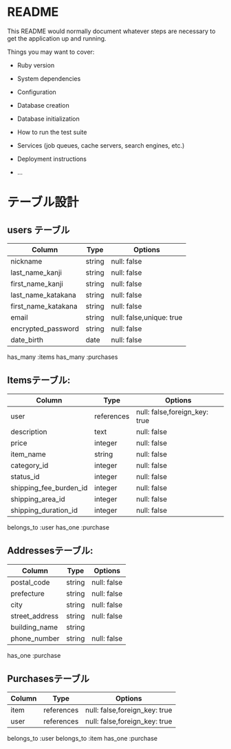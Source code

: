 # README

This README would normally document whatever steps are necessary to get the
application up and running.

Things you may want to cover:

* Ruby version

* System dependencies

* Configuration

* Database creation

* Database initialization

* How to run the test suite

* Services (job queues, cache servers, search engines, etc.)

* Deployment instructions

* ...

# テーブル設計

## users テーブル

| Column             | Type     | Options                 |
| ------------------ | -------- | ----------------------- |
| nickname           | string   | null: false             |
| last_name_kanji    | string   | null: false             |
| first_name_kanji   | string   | null: false             |
| last_name_katakana | string   | null: false             |
| first_name_katakana| string   | null: false             |
| email              | string   | null: false,unique: true|
| encrypted_password | string   | null: false             |
| date_birth         | date     | null: false             |

  has_many :items
  has_many :purchases

## Itemsテーブル:

| Column                  | Type         | Options                      |
| ---------------------   | ------------ | ---------------------------  |
| user                    | references   | null: false,foreign_key: true|
| description             | text         | null: false                  | 
| price                   | integer      | null: false                  | 
| item_name               | string       | null: false                  |
| category_id             | integer      | null: false                  |
| status_id               | integer      | null: false                  |
| shipping_fee_burden_id  | integer      | null: false                  |
| shipping_area_id        | integer      | null: false                  |
| shipping_duration_id    | integer      | null: false                  |

belongs_to :user
has_one :purchase

## Addressesテーブル:

| Column         | Type     | Options                   |
| -------------- | -------- | ------------------------- |
| postal_code    | string   | null: false               |
| prefecture     | string   | null: false               |
| city           | string   | null: false               |
| street_address | string   | null: false               |
| building_name  | string   |                           |
| phone_number   | string   | null: false               |

has_one :purchase


## Purchasesテーブル 

| Column        | Type      | Options                                     |
| ------------- | --------- | ------------------------------------------- |
| item          | references| null: false,foreign_key: true               |
| user          | references| null: false,foreign_key: true               |

  belongs_to :user
  belongs_to :item
  has_one :purchase
